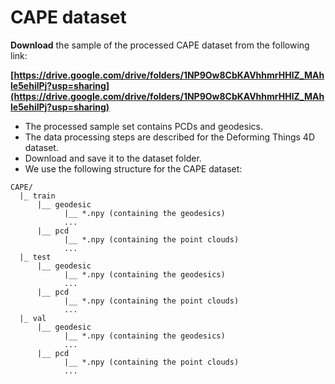 ﻿# CAPE dataset

**Download** the sample of the processed CAPE dataset from the following link: 

**[https://drive.google.com/drive/folders/1NP9Ow8CbKAVhhmrHHlZ_MAhle5ehilPj?usp=sharing](https://drive.google.com/drive/folders/1NP9Ow8CbKAVhhmrHHlZ_MAhle5ehilPj?usp=sharing)**

- The processed sample set contains PCDs and geodesics. 
- The data processing steps are described for the Deforming Things 4D dataset.
- Download and save it to the dataset folder.
- We use the following structure for the CAPE dataset:

```
CAPE/
  |_ train
      |__ geodesic
            |__ *.npy (containing the geodesics)
            ...
      |__ pcd
            |__ *.npy (containing the point clouds)
            ...      
  |_ test
      |__ geodesic
            |__ *.npy (containing the geodesics)
            ...
      |__ pcd
            |__ *.npy (containing the point clouds)
            ...      
  |_ val
      |__ geodesic
            |__ *.npy (containing the geodesics)
            ...
      |__ pcd
            |__ *.npy (containing the point clouds)
            ...      
```

